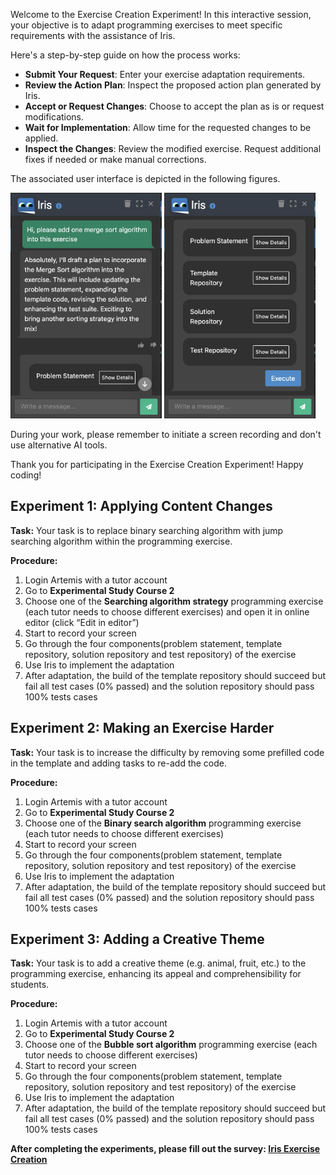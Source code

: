 
Welcome to the Exercise Creation Experiment! In this interactive session, your objective is to adapt programming exercises to meet specific requirements with the assistance of Iris.

Here's a step-by-step guide on how the process works:

- **Submit Your Request**:
Enter your exercise adaptation requirements.
- **Review the Action Plan**:
Inspect the proposed action plan generated by Iris.
- **Accept or Request Changes**:
Choose to accept the plan as is or request modifications.
- **Wait for Implementation**:
Allow time for the requested changes to be applied.
- **Inspect the Changes**: 
Review the modified exercise.
Request additional fixes if needed or make manual corrections.

The associated user interface is depicted in the following figures.

<img src="experiment-figures/chat.png" alt="iris-chat-window" width="48%"/>
<img src="experiment-figures/plan.png" alt="iris-exercise-plan" width="48%">

During your work, please remember to initiate a screen recording and don't use alternative AI tools.

Thank you for participating in the Exercise Creation Experiment! Happy coding!


## Experiment 1: Applying Content Changes

**Task:** Your task is to replace binary searching algorithm with jump searching algorithm within the programming exercise.

**Procedure:**

1. Login Artemis with a tutor account 
2. Go to **Experimental Study Course 2**
3. Choose one of the **Searching algorithm strategy** programming exercise (each tutor needs to choose different exercises) and open it in online editor (click “Edit in editor”)
4. Start to record your screen
5. Go through the four components(problem statement, template repository, solution repository and test repository) of the exercise
6. Use Iris to implement the adaptation
7. After adaptation, the build of the template repository should succeed but fail all test cases (0% passed) and the solution repository should pass 100% tests cases

## Experiment 2: Making an Exercise Harder
**Task:** Your task is to increase the difficulty by removing some prefilled code in the template and adding tasks to re-add the code.

**Procedure:**

1. Login Artemis with a tutor account 
2. Go to **Experimental Study Course 2**
3. Choose one of the **Binary search algorithm** programming exercise (each tutor needs to choose different exercises)
4. Start to record your screen
5. Go through the four components(problem statement, template repository, solution repository and test repository) of the exercise
6. Use Iris to implement the adaptation
7. After adaptation, the build of the template repository should succeed but fail all test cases (0% passed) and the solution repository should pass 100% tests cases

## Experiment 3: Adding a Creative Theme

**Task:** Your task is to add a creative theme (e.g. animal, fruit, etc.) to the programming exercise, enhancing its appeal and comprehensibility for students.

**Procedure:**

1. Login Artemis with a tutor account 
2. Go to **Experimental Study Course 2**
3. Choose one of the **Bubble sort algorithm** programming exercise (each tutor needs to choose different exercises)
4. Start to record your screen
5. Go through the four components(problem statement, template repository, solution repository and test repository) of the exercise
6. Use Iris to implement the adaptation
7. After adaptation, the build of the template repository should succeed but fail all test cases (0% passed) and the solution repository should pass 100% tests cases

**After completing the experiments, please fill out the survey: [Iris Exercise Creation](https://xinyao.limesurvey.net/684711?lang=en)**